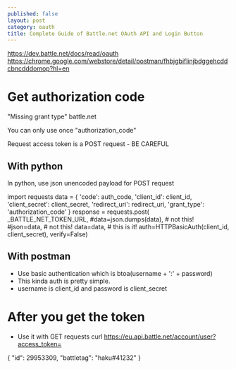 ```yaml
---
published: false
layout: post
category: oauth
title: Complete Guide of Battle.net OAuth API and Login Button
---
```

https://dev.battle.net/docs/read/oauth
https://chrome.google.com/webstore/detail/postman/fhbjgbiflinjbdggehcddcbncdddomop?hl=en

# Get authorization code

"Missing grant type" battle.net

You can only use once "authorization_code"

Request access token is a POST request - BE CAREFUL

## With python 
In python, use json unencoded payload for POST request

import requests
data = {
      'code': auth_code,
      'client_id': client_id,
      'client_secret': client_secret,
      'redirect_uri': redirect_uri,
      'grant_type': 'authorization_code'
  }
  response = requests.post(
      _BATTLE_NET_TOKEN_URL,
      #data=json.dumps(data),  # not this!
      #json=data,  # not this!
      data=data,  # this is it!
      auth=HTTPBasicAuth(client_id, client_secret),
      verify=False)

## With postman
- Use basic authentication which is btoa(username + ':' + password)
- This kinda auth is pretty simple.
- username is client_id and password is client_secret

# After you get the token
- Use it with GET requests
curl https://eu.api.battle.net/account/user?access_token=<redacted>

{
  "id": 29953309,
  "battletag": "haku#41232"
}
